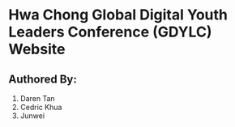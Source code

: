 # Hwa Chong Global Digital Youth Leaders Conference (GDYLC) Website

## Authored By:
1. Daren Tan
2. Cedric Khua
3. Junwei
